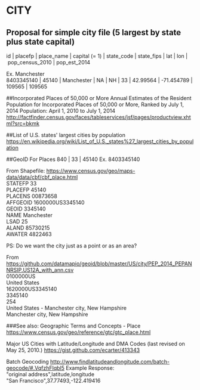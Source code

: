 # CITY

## Proposal for simple city file (5 largest by state plus state capital)
id         | placefp | place_name | capital (= 1) | state_code | state_fips | lat      | lon         | pop_census_2010 | pop_est_2014       

Ex. Manchester        
8403345140 | 45140   | Manchester | NA            | NH		   | 33         | 42.99564 |  -71.454789 | 109565          | 109565     


##Incorporated Places of 50,000 or More
Annual Estimates of the Resident Population for Incorporated Places of 50,000 or More, Ranked by July 1, 2014 Population: April 1, 2010 to July 1, 2014
http://factfinder.census.gov/faces/tableservices/jsf/pages/productview.xhtml?src=bkmk

##List of U.S. states' largest cities by population
https://en.wikipedia.org/wiki/List_of_U.S._states%27_largest_cities_by_population


##GeoID For Places
840 | 33 | 45140
Ex. 8403345140


From Shapefile: https://www.census.gov/geo/maps-data/data/cbf/cbf_place.html     
STATEFP    33     
PLACEFP    45140   
PLACENS    00873658  
AFFGEOID    1600000US3345140   
GEOID    3345140   
NAME    Manchester   
LSAD    25   
ALAND    85730215   
AWATER    4822463   

PS: Do we want the city just as a point or as an area?


From https://github.com/datamapio/geoid/blob/master/US/city/PEP_2014_PEPANNRSIP.US12A_with_ann.csv    
0100000US        
United States    
1620000US3345140    
3345140    
254    
United States - Manchester city, New Hampshire   
Manchester city, New Hampshire   



      
###See also:
Geographic Terms and Concepts - Place
https://www.census.gov/geo/reference/gtc/gtc_place.html

Major US Cities with Latitude/Longitude and DMA Codes (last revised on May 25, 2010.)
https://gist.github.com/ecarter/413343

Batch Geocoding
http://www.findlatitudeandlongitude.com/batch-geocode/#.VqfzhFIqbl5
Example Response:    
"original address",latitude,longitude   
"San Francisco",37.77493,-122.419416